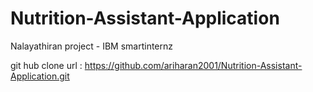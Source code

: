 # Nutrition-Assistant-Application

Nalayathiran project - IBM smartinternz

git hub clone url : https://github.com/ariharan2001/Nutrition-Assistant-Application.git
